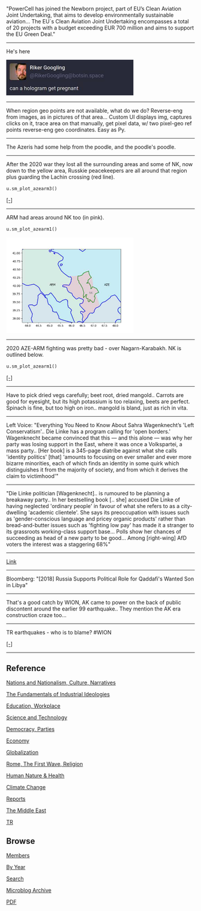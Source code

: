 
"PowerCell has joined the Newborn project, part of EU’s Clean Aviation
Joint Undertaking, that aims to develop environmentally sustainable
aviation... The EU´s Clean Aviation Joint Undertaking encompasses a
total of 20 projects with a budget exceeding EUR 700 million and aims
to support the EU Green Deal."

---

He's here

<img width='340' src='mbl/2023/riker1_toot.jpg'/> 

---

When region geo points are not available, what do we do? Reverse-eng
from images, as in pictures of that area... Custom UI displays img,
captures clicks on it, trace area on that manually, get pixel data, w/
two pixel-geo ref points reverse-eng geo coordinates. Easy as Py.

---

The Azeris had some  help from the poodle, and the poodle's poodle.

---

After the 2020 war they lost all the surrounding areas and some of NK,
now down to the yellow area, Russkie peacekeepers are all around that
region plus guarding the Lachin crossing (red line).

```python
u.sm_plot_azearm3()
```

[[-]](mbl/2023/azearm3.jpg)

---

ARM had areas around NK too (in pink). 

```python
u.sm_plot_azearm1()
```

<img width='340' src='mbl/2023/azearm2.jpg'/> 

---

2020 AZE-ARM fighting was pretty bad - over Nagarn-Karabakh. NK is
outlined below.

```python
u.sm_plot_azearm1()
```

[[-]](mbl/2023/azearm1.jpg)

---

Have to pick dried vegs carefully; beet root, dried mangold.. Carrots
are good for eyesight, but its high potassium is too relaxing, beets
are perfect. Spinach is fine, but too high on iron.. mangold is bland,
just as rich in vita.

---

Left Voice: "Everything You Need to Know About Sahra Wagenknecht’s
'Left Conservatism'.. Die Linke has a program calling for 'open
borders.'  Wagenknecht became convinced that this — and this alone —
was why her party was losing support in the East, where it was once a
Volkspartei, a mass party.. [Her book] is a 345-page diatribe against
what she calls 'identity politics' [that] 'amounts to focusing on ever
smaller and ever more bizarre minorities, each of which finds an
identity in some quirk which distinguishes it from the majority of
society, and from which it derives the claim to victimhood'"

---

"Die Linke politician [Wagenknecht].. is rumoured to be planning a
breakaway party.. In her bestselling book [.. she] accused Die Linke
of having neglected 'ordinary people' in favour of what she refers to
as a city-dwelling 'academic clientele'. She says its preoccupation
with issues such as 'gender-conscious language and pricey organic
products' rather than bread-and-butter issues such as 'fighting low
pay' has made it a stranger to its grassroots working-class support
base... Polls show her chances of succeeding as head of a new party to
be good... Among [right-wing] AfD voters the interest was a staggering
68%"

---

[Link](2023/02/keiser-unrigged.html)

---

Bloomberg: "[2018] Russia Supports Political Role for Qaddafi's Wanted
Son in Libya"

---

That's a good catch by WION, AK came to power on the back of public
discontent around the earlier 99 earthquake.. They mention the AK era
construction craze too... 

---

TR earthquakes - who is to blame? \#WION

[[-]](https://youtu.be/dA4LIcRpavQ?t=73)

---

## Reference

[Nations and Nationalism, Culture, Narratives](2013/02/nations-and-nationalism.html)

[The Fundamentals of Industrial Ideologies](2011/04/fundamentals-of-industrial-ideologies.html)

[Education, Workplace](2017/09/education-workplace.html)

[Science and Technology](2018/09/science-technology.html)

[Democracy, Parties](2016/11/democracy.html)

[Economy](2018/05/economy.html)

[Globalization](2018/09/globalization.html)

[Rome, The First Wave, Religion](2017/12/rome.html)

[Human Nature & Health](2020/07/human-nature.html)

[Climate Change](2018/12/climate.html)

[Reports](2019/05/reports.html)

[The Middle East](2019/07/middleeast.html)

[TR](../tr)

## Browse

[Members](2022/08/members.html)

[By Year](years.html)

[Search](search.html)

[Microblog Archive](mbl/index.html)

[PDF](https://drive.google.com/uc?export=view&id=1FSi-1MnqXVq_PVTEXzzflwN8-7h92N_R)
